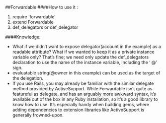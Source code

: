 ##Forwardable
####How to use it :
1. require 'forwardable'
2. extend Forwardable
3. def_delegators or def_delegator

####Knowledge:

* What if we didn’t want to expose delegator(account in the example) as a readable attribute? 
What if we wanted to keep it as a private instance variable only? 
That’s fine; we need only update the def_delegators declaration to use the name 
of the instance variable, including the ‘ @’ sign.
* evaluatable string(@owner in this example) can be used as the target of the delegation.
* If you use Rails, you may already be familiar with the similar delegate method provided by ActiveSupport. While Forwardable isn’t quite as featureful as delegate, and has an arguably more awkward syntax, it’s available out of the box in any Ruby installation, so it’s a good library to know how to use. It’s especially handy when building gems, where adding dependencies to extension libraries like ActiveSupport is generally frowned-upon.
